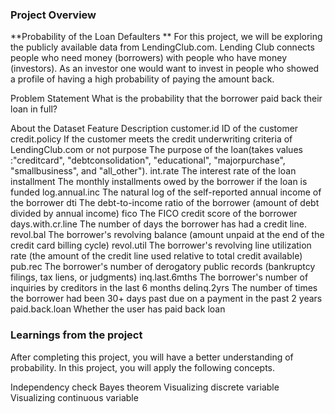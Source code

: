 ### Project Overview

 **Probability of the Loan Defaulters
**
For this project, we will be exploring the publicly available data from LendingClub.com. Lending Club connects people who need money (borrowers) with people who have money (investors). As an investor one would want to invest in people who showed a profile of having a high probability of paying the amount back.

Problem Statement
What is the probability that the borrower paid back their loan in full?

About the Dataset
Feature	                                    Description
customer.id	                   ID of the customer
credit.policy	                   If the customer meets the credit underwriting criteria of LendingClub.com or not
purpose	                           The purpose of the loan(takes values :"creditcard", "debtconsolidation", "educational", "majorpurchase", "smallbusiness", and "all_other").
int.rate	                           The interest rate of the loan
installment	                   The monthly installments owed by the borrower if the loan is funded
log.annual.inc	           The natural log of the self-reported annual income of the borrower
dti	                                   The debt-to-income ratio of the borrower (amount of debt divided by annual income)
fico	                                   The FICO credit score of the borrower
days.with.cr.line          	   The number of days the borrower has had a credit line.
revol.bal	                           The borrower's revolving balance (amount unpaid at the end of the credit card billing cycle)
revol.util	                           The borrower's revolving line utilization rate (the amount of the credit line used relative to total credit available)
pub.rec	                           The borrower's number of derogatory public records (bankruptcy filings, tax liens, or judgments)
inq.last.6mths	           The borrower's number of inquiries by creditors in the last 6 months
delinq.2yrs	                   The number of times the borrower had been 30+ days past due on a payment in the past 2 years
paid.back.loan	           Whether the user has paid back loan



### Learnings from the project

 After completing this project, you will have a better understanding of probability. In this project, you will apply the following concepts.

Independency check
Bayes theorem
Visualizing discrete variable
Visualizing continuous variable


